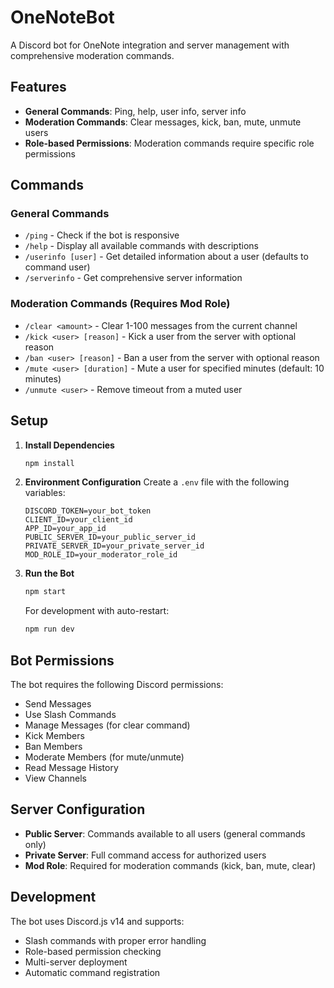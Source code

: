 # OneNoteBot

A Discord bot for OneNote integration and server management with comprehensive moderation commands.

## Features

- **General Commands**: Ping, help, user info, server info
- **Moderation Commands**: Clear messages, kick, ban, mute, unmute users
- **Role-based Permissions**: Moderation commands require specific role permissions

## Commands

### General Commands
- `/ping` - Check if the bot is responsive
- `/help` - Display all available commands with descriptions
- `/userinfo [user]` - Get detailed information about a user (defaults to command user)
- `/serverinfo` - Get comprehensive server information

### Moderation Commands (Requires Mod Role)
- `/clear <amount>` - Clear 1-100 messages from the current channel
- `/kick <user> [reason]` - Kick a user from the server with optional reason
- `/ban <user> [reason]` - Ban a user from the server with optional reason
- `/mute <user> [duration]` - Mute a user for specified minutes (default: 10 minutes)
- `/unmute <user>` - Remove timeout from a muted user

## Setup

1. **Install Dependencies**
   ```bash
   npm install
   ```

2. **Environment Configuration**
   Create a `.env` file with the following variables:
   ```
   DISCORD_TOKEN=your_bot_token
   CLIENT_ID=your_client_id
   APP_ID=your_app_id
   PUBLIC_SERVER_ID=your_public_server_id
   PRIVATE_SERVER_ID=your_private_server_id
   MOD_ROLE_ID=your_moderator_role_id
   ```

3. **Run the Bot**
   ```bash
   npm start
   ```

   For development with auto-restart:
   ```bash
   npm run dev
   ```

## Bot Permissions

The bot requires the following Discord permissions:
- Send Messages
- Use Slash Commands
- Manage Messages (for clear command)
- Kick Members
- Ban Members
- Moderate Members (for mute/unmute)
- Read Message History
- View Channels

## Server Configuration

- **Public Server**: Commands available to all users (general commands only)
- **Private Server**: Full command access for authorized users
- **Mod Role**: Required for moderation commands (kick, ban, mute, clear)

## Development

The bot uses Discord.js v14 and supports:
- Slash commands with proper error handling
- Role-based permission checking
- Multi-server deployment
- Automatic command registration
